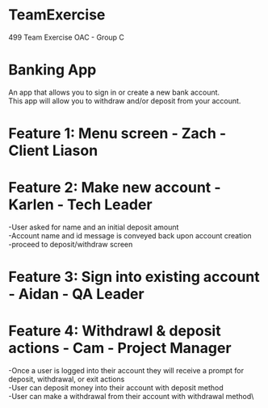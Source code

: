 # TeamExercise
499 Team Exercise OAC - Group C

# Banking App
An app that allows you to sign in or create a new bank account.\
This app will allow you to withdraw and/or deposit from your account.

# Feature 1: Menu screen - Zach - Client Liason

# Feature 2: Make new account - Karlen - Tech Leader
-User asked for name and an initial deposit amount\
-Account name and id message is conveyed back upon account creation\
-proceed to deposit/withdraw screen

# Feature 3: Sign into existing account - Aidan - QA Leader

# Feature 4: Withdrawl & deposit actions - Cam - Project Manager
-Once a user is logged into their account they will receive a prompt for deposit, withdrawal, or exit actions\
-User can deposit money into their account with deposit method\
-User can make a withdrawal from their account with withdrawal method\
